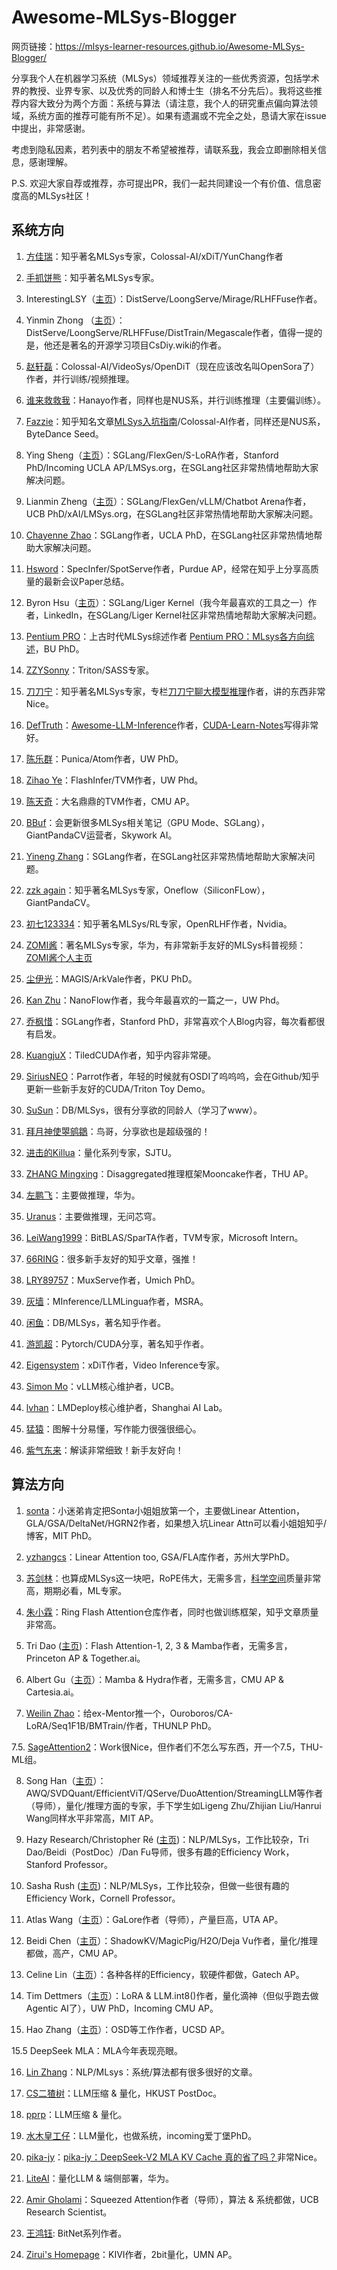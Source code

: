 # Awesome-MLSys-Blogger

网页链接：https://mlsys-learner-resources.github.io/Awesome-MLSys-Blogger/


分享我个人在机器学习系统（MLSys）领域推荐关注的一些优秀资源，包括学术界的教授、业界专家、以及优秀的同龄人和博士生（排名不分先后）。我将这些推荐内容大致分为两个方面：系统与算法（请注意，我个人的研究重点偏向算法领域，系统方面的推荐可能有所不足）。如果有遗漏或不完全之处，恳请大家在issue中提出，非常感谢。

考虑到隐私因素，若列表中的朋友不希望被推荐，请联系[我](yin00486@umn.edu)，我会立即删除相关信息，感谢理解。

P.S. 欢迎大家自荐或推荐，亦可提出PR，我们一起共同建设一个有价值、信息密度高的MLSys社区！


## 系统方向

1. [方佳瑞](https://www.zhihu.com/people/feifeibear)：知乎著名MLSys专家，Colossal-AI/xDiT/YunChang作者

2. [手抓饼熊](https://www.zhihu.com/people/tongsanpang)：知乎著名MLSys专家。

3. InterestingLSY（[主页](https://interestinglsy.github.io/)）：DistServe/LoongServe/Mirage/RLHFFuse作者。

4. Yinmin Zhong （[主页](https://yinminzhong.com/)）：DistServe/LoongServe/RLHFFuse/DistTrain/Megascale作者，值得一提的是，他还是著名的开源学习项目CsDiy.wiki的作者。

5. [赵轩磊](https://www.zhihu.com/people/chui-zou-liao-ka-pei)：Colossal-AI/VideoSys/OpenDiT（现在应该改名叫OpenSora了）作者，并行训练/视频推理。

6. [谁来救救我](https://www.zhihu.com/people/ming-yin-2-93)：Hanayo作者，同样也是NUS系，并行训练推理（主要偏训练）。

7. [Fazzie](https://www.zhihu.com/people/fazzie)：知乎知名文章[MLSys入坑指南](https://zhuanlan.zhihu.com/p/608318764)/Colossal-AI作者，同样还是NUS系，ByteDance Seed。

8. Ying Sheng（[主页](https://sites.google.com/view/yingsheng/home)）：SGLang/FlexGen/S-LoRA作者，Stanford PhD/Incoming UCLA AP/LMSys.org，在SGLang社区非常热情地帮助大家解决问题。

9. Lianmin Zheng（[主页](https://lmzheng.net/)）：SGLang/FlexGen/vLLM/Chatbot Arena作者，UCB PhD/xAI/LMSys.org，在SGLang社区非常热情地帮助大家解决问题。

10. [Chayenne Zhao](https://www.zhihu.com/people/alan-70-79-23)：SGLang作者，UCLA PhD，在SGLang社区非常热情地帮助大家解决问题。

11. [Hsword](https://www.zhihu.com/people/miao-xu-peng)：SpecInfer/SpotServe作者，Purdue AP，经常在知乎上分享高质量的最新会议Paper总结。

12. Byron Hsu（[主页](https://github.com/ByronHsu)）：SGLang/Liger Kernel（我今年最喜欢的工具之一）作者，LinkedIn，在SGLang/Liger Kernel社区非常热情地帮助大家解决问题。

13. [Pentium PRO](https://www.zhihu.com/people/pdev)：上古时代MLSys综述作者 [Pentium PRO：MLsys各方向综述](https://zhuanlan.zhihu.com/p/104444471)，BU PhD。

14. [ZZYSonny](https://www.zhihu.com/people/zzysonny/posts)：Triton/SASS专家。

15. [刀刀宁](https://www.zhihu.com/people/zzningxp/mutuals)：知乎著名MLSys专家，专栏[刀刀宁聊大模型推理](https://www.zhihu.com/column/c_1796502192443777024)作者，讲的东西非常Nice。

16. [DefTruth](https://www.zhihu.com/people/qyjdef)：[Awesome-LLM-Inference](https://github.com/DefTruth/Awesome-LLM-Inference)作者，[CUDA-Learn-Notes](https://github.com/DefTruth/CUDA-Learn-Notes)写得非常好。

17. [陈乐群](https://www.zhihu.com/people/abcdabcd987)：Punica/Atom作者，UW PhD。

18. [Zihao Ye](https://homes.cs.washington.edu/~zhye/)：FlashInfer/TVM作者，UW Phd。

19. [陈天奇](https://www.zhihu.com/people/crowowrk)：大名鼎鼎的TVM作者，CMU AP。

20. [BBuf](https://www.zhihu.com/people/zhang-xiao-yu-45-67-74)：会更新很多MLSys相关笔记（GPU Mode、SGLang），GiantPandaCV运营者，Skywork AI。

21. [Yineng Zhang](https://www.zhihu.com/people/zhyncs)：SGLang作者，在SGLang社区非常热情地帮助大家解决问题。

22. [zzk again](https://www.zhihu.com/people/mardino)：知乎著名MLSys专家，Oneflow（SiliconFLow），GiantPandaCV。

23. [初七123334](https://www.zhihu.com/people/chu-qi-6-41)：知乎著名MLSys/RL专家，OpenRLHF作者，Nvidia。

24. [ZOMI酱](https://www.zhihu.com/people/ZOMII)：著名MLSys专家，华为，有非常新手友好的MLSys科普视频：[ZOMI酱个人主页](https://space.bilibili.com/517221395/)

25. [尘伊光](https://www.zhihu.com/people/yi-guang-99-48/posts)：MAGIS/ArkVale作者，PKU PhD。

26. [Kan Zhu](https://github.com/serendipity-zk)：NanoFlow作者，我今年最喜欢的一篇之一，UW Phd。

27. [乔枫惜](https://www.zhihu.com/people/qiao-feng-xi)：SGLang作者，Stanford PhD，非常喜欢个人Blog内容，每次看都很有启发。

28. [KuangjuX](https://www.zhihu.com/people/qi-cheng-xiang-59)：TiledCUDA作者，知乎内容非常硬。

29. [SiriusNEO](https://www.zhihu.com/people/chaofanlin)：Parrot作者，年轻的时候就有OSDI了呜呜呜，会在Github/知乎更新一些新手友好的CUDA/Triton Toy Demo。

30. [SuSun](https://www.zhihu.com/people/yixie-gu-zhou-6-9)：DB/MLSys，很有分享欲的同龄人（学习了www）。

31. [拜月神使曌鹓鶵](https://www.zhihu.com/people/zhaosiying12138)：鸟哥，分享欲也是超级强的！

32. [进击的Killua](https://www.zhihu.com/people/zeroine-68/posts)：量化系列专家，SJTU。

33. [ZHANG Mingxing](https://www.zhihu.com/people/james0zan)：Disaggregated推理框架Mooncake作者，THU AP。

34. [左鹏飞](https://www.zhihu.com/people/zuo-peng-fei-19)：主要做推理，华为。

35. [Uranus](https://www.zhihu.com/people/840445)：主要做推理，无问芯穹。

36. [LeiWang1999](https://www.zhihu.com/people/LeiWang1999)：BitBLAS/SparTA作者，TVM专家，Microsoft Intern。

37. [66RING](https://www.zhihu.com/people/66ring/posts)：很多新手友好的知乎文章，强推！

38. [LRY89757](https://www.zhihu.com/people/yi-ran-fan-te-xi-57-88)：MuxServe作者，Umich PhD。

39. [灰墙](https://www.zhihu.com/people/gunjianpan/posts)：MInference/LLMLingua作者，MSRA。

40. [闲鱼](https://www.zhihu.com/people/sunt-ing)：DB/MLSys，著名知乎作者。

41. [游凯超](https://www.zhihu.com/people/youkaichao)：Pytorch/CUDA分享，著名知乎作者。

42. [Eigensystem](https://www.zhihu.com/people/eigensystem)：xDiT作者，Video Inference专家。

43. [Simon Mo](https://www.zhihu.com/people/mok-arthur)：vLLM核心维护者，UCB。

44. [lvhan](https://www.zhihu.com/people/winter-81-20-9)：LMDeploy核心维护者，Shanghai AI Lab。

45. [猛猿](https://www.zhihu.com/people/lemonround)：图解十分易懂，写作能力很强很细心。

46. [紫气东来](https://www.zhihu.com/people/zi-qi-dong-lai-1)：解读非常细致！新手友好向！

## 算法方向
1. [sonta](https://www.zhihu.com/people/buhezuobugaoxing)：小迷弟肯定把Sonta小姐姐放第一个，主要做Linear Attention，GLA/GSA/DeltaNet/HGRN2作者，如果想入坑Linear Attn可以看小姐姐知乎/博客，MIT PhD。

2. [yzhangcs](https://www.zhihu.com/people/yzhangcs)：Linear Attention too, GSA/FLA库作者，苏州大学PhD。

3. [苏剑林](https://www.zhihu.com/people/su-jian-lin-22)：也算成MLSys这一块吧，RoPE伟大，无需多言，[科学空间](https://spaces.ac.cn/me.html)质量非常高，期期必看，ML专家。

4. [朱小霖](https://www.zhihu.com/people/zhu-xiao-lin-22-96)：Ring Flash Attention仓库作者，同时也做训练框架，知乎文章质量非常高。

5. Tri Dao ([主页](https://tridao.me/blog/))：Flash Attention-1, 2, 3 & Mamba作者，无需多言，Princeton AP & Together.ai。

6. Albert Gu（[主页](https://goombalab.github.io/blog/index.html)）：Mamba & Hydra作者，无需多言，CMU AP & Cartesia.ai。

7. [Weilin Zhao](https://brawny-college-5b2.notion.site/Weilin-Zhao-11d20b7deb8280388213d5f5ed072992)：给ex-Mentor推一个，Ouroboros/CA-LoRA/Seq1F1B/BMTrain/作者，THUNLP PhD。

7.5. [SageAttention2](https://github.com/thu-ml/SageAttention)：Work很Nice，但作者们不怎么写东西，开一个7.5，THU-ML组。

8. Song Han（[主页](https://hanlab.mit.edu/blog)）：AWQ/SVDQuant/EfficientViT/QServe/DuoAttention/StreamingLLM等作者（导师），量化/推理方面的专家，手下学生如Ligeng Zhu/Zhijian Liu/Hanrui Wang同样水平非常高，MIT AP。

9. Hazy Research/Christopher Ré ([主页](https://hazyresearch.stanford.edu/blog))：NLP/MLSys，工作比较杂，Tri Dao/Beidi（PostDoc）/Dan Fu导师，很多有趣的Efficiency Work，Stanford Professor。

10. Sasha Rush ([主页](https://www.youtube.com/@srush_nlp))：NLP/MLSys，工作比较杂，但做一些很有趣的Efficiency Work，Cornell Professor。

11. Atlas Wang（[主页](https://vita-group.github.io/)）：GaLore作者（导师），产量巨高，UTA AP。

12. Beidi Chen（[主页](https://keroro824.github.io/lab-page/)）：ShadowKV/MagicPig/H2O/Deja Vu作者，量化/推理都做，高产，CMU AP。

13. Celine Lin（[主页](https://eiclab.scs.gatech.edu/pages/publication.html)）：各种各样的Efficiency，软硬件都做，Gatech AP。

14. Tim Dettmers（[主页](https://timdettmers.com/about/)）：LoRA & LLM.int8()作者，量化滴神（但似乎跑去做Agentic AI了），UW PhD，Incoming CMU AP。

15. Hao Zhang（[主页](https://cseweb.ucsd.edu/~haozhang/)）：OSD等工作作者，UCSD AP。

15.5 DeepSeek MLA：MLA今年表现亮眼。

16. [Lin Zhang](https://www.zhihu.com/people/lin-zhang-52-62/answers)：NLP/MLsys：系统/算法都有很多很好的文章。

17. [CS二猹树](https://www.zhihu.com/people/tang-san-56-49)：LLM压缩 & 量化，HKUST PostDoc。

18. [pprp](https://www.zhihu.com/people/peijieDong)：LLM压缩 & 量化。

19. [水木皇工仔](https://www.zhihu.com/people/shui-mu-huang-gong-zi)：LLM量化，也做系统，incoming爱丁堡PhD。

20. [pika-jy](https://www.zhihu.com/people/cjy-54-53)：[pika-jy：DeepSeek-V2 MLA KV Cache 真的省了吗？](https://zhuanlan.zhihu.com/p/714761319)非常Nice。

21. [LiteAI](https://www.zhihu.com/people/liteai)：量化LLM & 端侧部署，华为。

22. [Amir Gholami](https://amirgholami.org/)：Squeezed Attention作者（导师），算法 & 系统都做，UCB Research Scientist。

23. [王鸿钰](https://www.zhihu.com/people/gu-ren-gui-xu): BitNet系列作者。

24. [Zirui's Homepage](https://zirui-ray-liu.github.io/)：KIVI作者，2bit量化，UMN AP。
